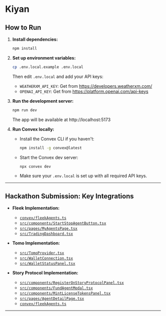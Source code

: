 # Kiyan

## How to Run

1. **Install dependencies:**
   ```bash
   npm install
   ```

2. **Set up environment variables:**
   ```bash
   cp .env.local.example .env.local
   ```
   Then edit `.env.local` and add your API keys:
   - `WEATHERXM_API_KEY`: Get from https://developers.weatherxm.com/
   - `OPENAI_API_KEY`: Get from https://platform.openai.com/api-keys

3. **Run the development server:**
   ```bash
   npm run dev
   ```
   The app will be available at http://localhost:5173

4. **Run Convex locally:**
   - Install the Convex CLI if you haven't:
     ```bash
     npm install -g convex@latest
     ```
   - Start the Convex dev server:
     ```bash
     npx convex dev
     ```
   - Make sure your `.env.local` is set up with all required API keys.

---

## Hackathon Submission: Key Integrations

- **Fleek Implementation:**
  - [`convex/fleekAgents.ts`](https://github.com/malawadd/kiyan/blob/main/convex/fleekAgents.ts)
  - [`src/components/StartStopAgentButton.tsx`](https://github.com/malawadd/kiyan/blob/main/src/components/StartStopAgentButton.tsx)
  - [`src/pages/MyAgentsPage.tsx`](https://github.com/malawadd/kiyan/blob/main/src/pages/MyAgentsPage.tsx)
  - [`src/TradingDashboard.tsx`](https://github.com/malawadd/kiyan/blob/main/src/TradingDashboard.tsx)

- **Tomo Implementation:**
  - [`src/TomoProvider.tsx`](https://github.com/malawadd/kiyan/blob/main/src/TomoProvider.tsx)
  - [`src/WalletConnection.tsx`](https://github.com/malawadd/kiyan/blob/main/src/WalletConnection.tsx)
  - [`src/WalletStatusPanel.tsx`](https://github.com/malawadd/kiyan/blob/main/src/WalletStatusPanel.tsx)

- **Story Protocol Implementation:**
  - [`src/components/RegisterOnStoryProtocolPanel.tsx`](https://github.com/malawadd/kiyan/blob/main/src/components/RegisterOnStoryProtocolPanel.tsx)
  - [`src/components/FundAgentModal.tsx`](https://github.com/malawadd/kiyan/blob/main/src/components/FundAgentModal.tsx)
  - [`src/components/MintLicenseTokensPanel.tsx`](https://github.com/malawadd/kiyan/blob/main/src/components/MintLicenseTokensPanel.tsx)
  - [`src/pages/AgentDetailPage.tsx`](https://github.com/malawadd/kiyan/blob/main/src/pages/AgentDetailPage.tsx)
  - [`convex/fleekAgents.ts`](https://github.com/malawadd/kiyan/blob/main/convex/fleekAgents.ts)

---

